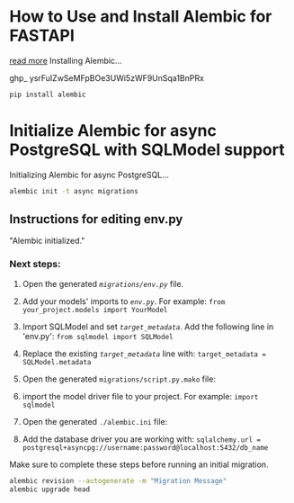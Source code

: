 # How to Use and Install Alembic for FASTAPI
[read more](https://testdriven.io/blog/fastapi-sqlmodel/)
Installing Alembic...

ghp_
ysrFuIZwSeMFpBOe3UWi5zWF9UnSqa1BnPRx


```bash
pip install alembic
```

# Initialize Alembic for async PostgreSQL with SQLModel support
Initializing Alembic for async PostgreSQL...
```bash
alembic init -t async migrations
```

## Instructions for editing env.py
"Alembic initialized."

### Next steps:
1. Open the generated *`migrations/env.py`* file.
2. Add your models' imports to *`env.py`*. For example:
`from your_project.models import YourModel`

3. Import SQLModel and set *`target_metadata`*. Add the following line in 'env.py':
`from sqlmodel import SQLModel`

4. Replace the existing *`target_metadata`* line with:
`target_metadata = SQLModel.metadata`

5. Open the generated `migrations/script.py.mako` file:

6. import the model driver file to your project. For example:
`import sqlmodel`

7. Open the generated `./alembic.ini` file:

6. Add the database driver you are working with:
`sqlalchemy.url = postgresql+asyncpg://username:password@localhost:5432/db_name`

Make sure to complete these steps before running an initial migration.

```bash
alembic revision --autogenerate -m "Migration Message"
alembic upgrade head
```
